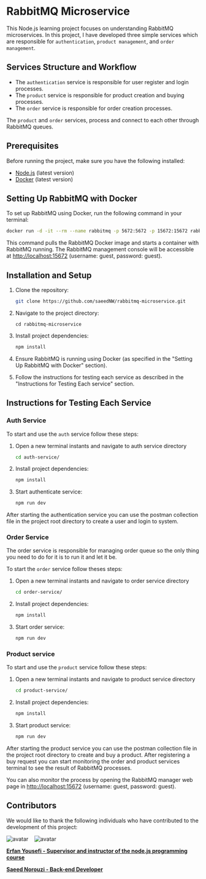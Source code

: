 # RabbitMQ Microservice

This Node.js learning project focuses on understanding RabbitMQ microservices. In
this project, I have developed three simple services which are responsible for
`authentication`, `product management`, and `order management`.

## Services Structure and Workflow

- The `authentication` service is responsible for user register and login processes.
- The `product` service is responsible for product creation and buying processes.
- The `order` service is responsible for order creation processes.

The `product` and `order` services, process and connect to each other through RabbitMQ
queues.

## Prerequisites

Before running the project, make sure you have the following installed:

- [Node.js](https://nodejs.org/) (latest version)
- [Docker](https://www.docker.com/) (latest version)

## Setting Up RabbitMQ with Docker

To set up RabbitMQ using Docker, run the following command in your terminal:

```bash
docker run -d -it --rm --name rabbitmq -p 5672:5672 -p 15672:15672 rabbitmq:3.12-management
```

This command pulls the RabbitMQ Docker image and starts a container with RabbitMQ
running. The RabbitMQ management console will be accessible at [http://localhost:15672](http://localhost:15672) (username: guest, password: guest).

## Installation and Setup

1. Clone the repository:

   ```bash
   git clone https://github.com/saeedNW/rabbitmq-microservice.git
   ```

2. Navigate to the project directory:

   ```shell
   cd rabbitmq-microservice
   ```

3. Install project dependencies:

   ```bash
   npm install
   ```

4. Ensure RabbitMQ is running using Docker (as specified in the "Setting Up RabbitMQ with Docker" section).

5. Follow the instructions for testing each service as described in the
   "Instructions for Testing Each service" section.

## Instructions for Testing Each Service

### Auth Service

To start and use the `auth` service follow these steps:

1. Open a new terminal instants and navigate to auth service directory

   ```bash
   cd auth-service/
   ```

2. Install project dependencies:

   ```bash
   npm install
   ```

3. Start authenticate service:

   ```bash
   npm run dev
   ```

After starting the authentication service you can use the postman collection file in
the project root directory to create a user and login to system.

### Order Service

The order service is responsible for managing order queue so the only thing you need
to do for it is to run it and let it be.

To start the `order` service follow theses steps:

1. Open a new terminal instants and navigate to order service directory

   ```bash
   cd order-service/
   ```

2. Install project dependencies:

   ```bash
   npm install
   ```

3. Start order service:

   ```bash
   npm run dev
   ```

### Product service

To start and use the `product` service follow these steps:

1. Open a new terminal instants and navigate to product service directory

   ```bash
   cd product-service/
   ```

2. Install project dependencies:

   ```bash
   npm install
   ```

3. Start product service:

   ```bash
   npm run dev
   ```

After starting the product service you can use the postman collection file in
the project root directory to create and buy a product. After registering a buy
request you can start monitoring the order and product services terminal to see the
result of RabbitMQ processes.

You can also monitor the process by opening the RabbitMQ manager web page in
[http://localhost:15672](http://localhost:15672) (username: guest, password: guest).

## Contributors

We would like to thank the following individuals who have contributed to the
development of this project:

![avatar](https://images.weserv.nl/?url=https://github.com/erfanyousefi.png?h=150&w=150&fit=cover&mask=circle&maxage=5d)
‎ ‎
‎ ![avatar](https://images.weserv.nl/?url=https://github.com/saeedNW.png?h=150&w=150&fit=cover&mask=circle&maxage=5d)

[**Erfan Yousefi - Supervisor and instructor of the node.js programming course**](https://github.com/erfanyousefi/)

[**Saeed Norouzi - Back-end Developer**](https://github.com/saeedNW)
